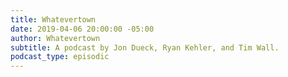 ```yaml
---
title: Whatevertown
date: 2019-04-06 20:00:00 -05:00
author: Whatevertown
subtitle: A podcast by Jon Dueck, Ryan Kehler, and Tim Wall.
podcast_type: episodic
---
```


